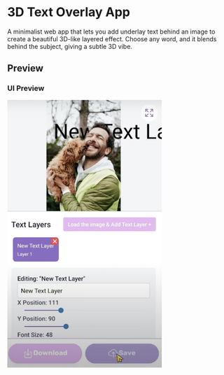 # 3D Text Overlay App

A minimalist web app that lets you add underlay text behind an image to create a beautiful 3D-like layered effect. Choose any word, and it blends behind the subject, giving a subtle 3D vibe.

## Preview


### UI Preview 

<img src="./ui3.png" width="70%" />
